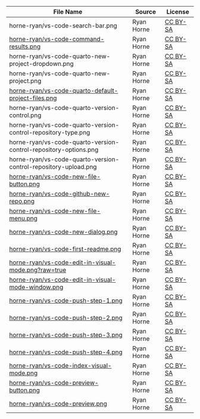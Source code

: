 | **File Name** | **Source** | **License** |
| -------- | ------- |------- |
| horne-ryan/vs-code-search-bar.png  | Ryan Horne | [CC BY-SA](https://creativecommons.org/licenses/by-sa/4.0/)
| [horne-ryan/vs-code-command-results.png](https://github.com/rmhorne/work-images/blob/main/images/horne-ryan/vs-code-command-results.png)  | Ryan Horne | [CC BY-SA](https://creativecommons.org/licenses/by-sa/4.0/)
| horne-ryan/vs-code-quarto-new-project-dropdown.png  | Ryan Horne | [CC BY-SA](https://creativecommons.org/licenses/by-sa/4.0/)
| horne-ryan/vs-code-quarto-new-project.png | Ryan Horne | [CC BY-SA](https://creativecommons.org/licenses/by-sa/4.0/)
| [horne-ryan/vs-code-quarto-default-project-files.png](horne-ryan/vs-code-quarto-default-project-files.png) | Ryan Horne | [CC BY-SA](https://creativecommons.org/licenses/by-sa/4.0/)
| horne-ryan/vs-code-quarto-version-control.png | Ryan Horne | [CC BY-SA](https://creativecommons.org/licenses/by-sa/4.0/)
| horne-ryan/vs-code-quarto-version-control-repository-type.png | Ryan Horne | [CC BY-SA](https://creativecommons.org/licenses/by-sa/4.0/)
| horne-ryan/vs-code-quarto-version-control-repository-options.png | Ryan Horne | [CC BY-SA](https://creativecommons.org/licenses/by-sa/4.0/)
| horne-ryan/vs-code-quarto-version-control-repository-upload.png | Ryan Horne | [CC BY-SA](https://creativecommons.org/licenses/by-sa/4.0/)
| [horne-ryan/vs-code-new-file-button.png](vs-code-new-file-button.png) | Ryan Horne | [CC BY-SA](https://creativecommons.org/licenses/by-sa/4.0/)
| [horne-ryan/vs-code-github-new-repo.png](https://github.com/rmhorne/work-images/blob/main/images/horne-ryan/vs-code-github-new-repo.png) | Ryan Horne | [CC BY-SA](https://creativecommons.org/licenses/by-sa/4.0/)
| [horne-ryan/vs-code-new-file-menu.png](https://github.com/rmhorne/work-images/blob/main/images/horne-ryan/vs-code-new-file-menu.png) | Ryan Horne | [CC BY-SA](https://creativecommons.org/licenses/by-sa/4.0/)
[horne-ryan/vs-code-new-dialog.png](https://github.com/rmhorne/work-images/blob/main/images/horne-ryan/vs-code-new-dialog.png) | Ryan Horne | [CC BY-SA](https://creativecommons.org/licenses/by-sa/4.0/)
[horne-ryan/vs-code-first-readme.png](https://github.com/rmhorne/work-images/blob/main/images/horne-ryan/vs-code-first-readme.png) | Ryan Horne | [CC BY-SA](https://creativecommons.org/licenses/by-sa/4.0/)
[horne-ryan/vs-code-edit-in-visual-mode.png?raw=true](https://github.com/rmhorne/work-images/blob/main/images/horne-ryan/vs-code-edit-in-visual-mode.png?raw=true)| Ryan Horne | [CC BY-SA](https://creativecommons.org/licenses/by-sa/4.0/)
[horne-ryan/vs-code-edit-in-visual-mode-window.png](https://github.com/rmhorne/work-images/blob/main/images/horne-ryan/vs-code-edit-in-visual-mode-window.png) | Ryan Horne | [CC BY-SA](https://creativecommons.org/licenses/by-sa/4.0/)
[horne-ryan/vs-code-push-step-1.png](https://github.com/rmhorne/work-images/blob/main/images/horne-ryan/vs-code-push-step-1.png)| Ryan Horne | [CC BY-SA](https://creativecommons.org/licenses/by-sa/4.0/)
[horne-ryan/vs-code-push-step-2.png](https://github.com/rmhorne/work-images/blob/main/images/horne-ryan/vs-code-push-step-2.png)| Ryan Horne | [CC BY-SA](https://creativecommons.org/licenses/by-sa/4.0/)
[horne-ryan/vs-code-push-step-3.png](https://github.com/rmhorne/work-images/blob/main/images/horne-ryan/vs-code-push-step-3.png)| Ryan Horne | [CC BY-SA](https://creativecommons.org/licenses/by-sa/4.0/)
[horne-ryan/vs-code-push-step-4.png](https://github.com/rmhorne/work-images/blob/main/images/horne-ryan/vs-code-push-step-4.png)| Ryan Horne | [CC BY-SA](https://creativecommons.org/licenses/by-sa/4.0/)
[horne-ryan/vs-code-index-visual-mode.png](https://github.com/rmhorne/work-images/blob/main/images/horne-ryan/vs-code-index-visual-mode.png)| Ryan Horne | [CC BY-SA](https://creativecommons.org/licenses/by-sa/4.0/)
[horne-ryan/vs-code-preview-button.png](https://github.com/rmhorne/work-images/blob/main/images/horne-ryan/vs-code-preview-button.png)| Ryan Horne | [CC BY-SA](https://creativecommons.org/licenses/by-sa/4.0/)
[horne-ryan/vs-code-preview.png](https://github.com/rmhorne/work-images/blob/main/images/horne-ryan/vs-code-preview.png)| Ryan Horne | [CC BY-SA](https://creativecommons.org/licenses/by-sa/4.0/)
